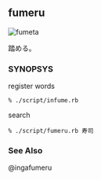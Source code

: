 fumeru
------

![fumeta](http://gyazo.com/97dec726ec7f24cbaa6abee1454fb9e8.png)

踏める。

### SYNOPSYS

register words

    % ./script/infume.rb

search

    % ./script/fumeru.rb 寿司

### See Also

@ingafumeru


